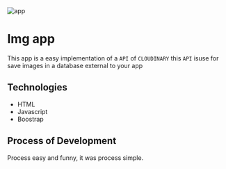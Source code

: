 <img src='./public/img.png' alt='app' />

# Img app

This app is a easy implementation of a `API` of `CLOUDINARY` this `API` isuse for save images in a database external to your app

## Technologies

- HTML
- Javascript
- Boostrap

## Process of Development

Process easy and funny, it was process simple.
